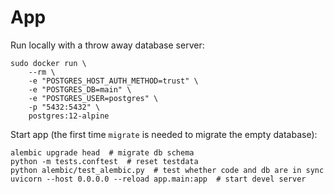 # App

Run locally with a throw away database server:

```
sudo docker run \
    --rm \
    -e "POSTGRES_HOST_AUTH_METHOD=trust" \
    -e "POSTGRES_DB=main" \
    -e "POSTGRES_USER=postgres" \
    -p "5432:5432" \
    postgres:12-alpine
```

Start app (the first time `migrate` is needed to migrate the empty database):

```
alembic upgrade head  # migrate db schema
python -m tests.conftest  # reset testdata
python alembic/test_alembic.py  # test whether code and db are in sync
uvicorn --host 0.0.0.0 --reload app.main:app  # start devel server
```

